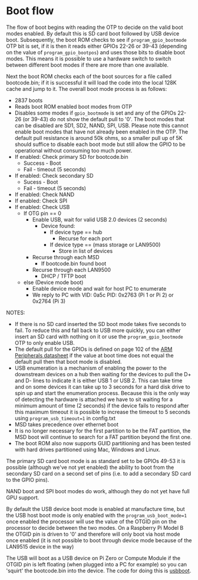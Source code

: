 # Boot flow

The flow of boot begins with reading the OTP to decide on the valid boot modes enabled. By default this is SD card boot followed by USB device boot. Subsequently, the boot ROM checks to see if `program_gpio_bootmode` OTP bit is set, if it is then it reads either GPIOs 22-26 or 39-43 (depending on the value of `program_gpio_bootpos`) and uses those bits to disable boot modes.  This means it is possible to use a hardware switch to switch between different boot modes if there are more than one available.

Next the boot ROM checks each of the boot sources for a file called bootcode.bin; if it is successful it will load the code into the local 128K cache and jump to it. The overall boot mode process is as follows:

* 2837 boots
* Reads boot ROM enabled boot modes from OTP
* Disables some modes if `gpio_bootmode` is set and any of the GPIOs 22-26 (or 39-43) do not show the default pull to '0'.  The boot modes that can be disabled are SD1, SD2, NAND, SPI, USB.  Please note this cannot enable boot modes that have not already been enabled in the OTP.  The default pull resistance is around 50k ohms, so a smaller pull up of 5K should suffice to disable each boot mode but still allow the GPIO to be operational without consuming too much power.
* If enabled: Check primary SD for bootcode.bin
  * Success - Boot
  * Fail - timeout (5 seconds)
* If enabled: Check secondary SD
  * Sucess - Boot
  * Fail - timeout (5 seconds)
* If enabled: Check NAND
* If enabled: Check SPI
* If enabled: Check USB
  * If OTG pin == 0 
    * Enable USB, wait for valid USB 2.0 devices (2 seconds)
      * Device found:
        * If device type == hub
          * Recurse for each port
        * If device type == (mass storage or LAN9500)
          * Store in list of devices
    * Recurse through each MSD
      * If bootcode.bin found boot
    * Recurse through each LAN9500
      * DHCP / TFTP boot
  * else (Device mode boot)
    * Enable device mode and wait for host PC to enumerate
    * We reply to PC with VID: 0a5c PID: 0x2763 (Pi 1 or Pi 2) or 0x2764 (Pi 3)

NOTES: 

* If there is no SD card inserted the SD boot mode takes five seconds to fail. To reduce this and fall back to USB more quickly, you can either insert an SD card with nothing on it or use the `program_gpio_bootmode` OTP to only enable USB.
* The default pull for the GPIOs is defined on page 102 of the [ARM Peripherals datasheet](https://www.raspberrypi.org/documentation/hardware/raspberrypi/bcm2835/BCM2835-ARM-Peripherals.pdf) if the value at boot time does not equal the default pull then that boot mode is disabled.
* USB enumeration is a mechanism of enabling the power to the downstream devices on a hub then waiting for the devices to pull the D+ and D- lines to indicate it is either USB 1 or USB 2. This can take time and on some devices it can take up to 3 seconds for a hard disk drive to spin up and start the enumeration process. Because this is the only way of detecting the hardware is attached we have to sit waiting for a minimum amount of time (2 seconds) if the device fails to respond after this maximum timeout it is possible to increase the timeout to 5 seconds using `program_usb_timeout=1` in config.txt
* MSD takes precedence over ethernet boot
* It is no longer necessary for the first partition to be the FAT partition, the MSD boot will continue to search for a FAT partition beyond the first one.
* The boot ROM also now supports GUID partitioning and has been tested with hard drives partitioned using Mac, Windows and Linux.

The primary SD card boot mode is as standard set to be GPIOs 49-53 it is possible (although we've not yet enabled) the ability to boot from the secondary SD card on a second set of pins (i.e. to add a secondary SD card to the GPIO pins).

NAND boot and SPI boot modes do work, although they do not yet have full GPU support.

By default the USB device boot mode is enabled at manufacture time, but the USB host boot mode is only enabled with the `program_usb_boot_mode=1` once enabled the processor will use the value of the OTGID pin on the processor to decide between the two modes. On a Raspberry Pi Model B the OTGID pin is driven to '0' and therefore will only boot via host mode once enabled (it is not possible to boot through device mode because of the LAN9515 device in the way)

The USB will boot as a USB device on Pi Zero or Compute Module if the OTGID pin is left floating (when plugged into a PC for example) so you can 'squirt' the bootcode.bin into the device. The code for doing this is [usbboot](https://github.com/raspberrypi/tools/tree/master/usbboot).

